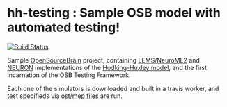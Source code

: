 hh-testing : Sample OSB model with automated testing!
=====================================================

[![Build Status](https://travis-ci.org/borismarin/hh-testing.svg)](https://travis-ci.org/borismarin/hh-testing)


Sample [OpenSourceBrain](http://www.opensourcebrain.org/) project, containing [LEMS/NeuroML2](http://www.neuroml.org/lems/) and [NEURON](http://www.neuron.yale.edu/neuron/) implementations of the [Hodking-Huxley model](en.wikipedia.org/wiki/Hodgkin–Huxley_model), and the first incarnation of the OSB Testing Framework. 

Each one of the simulators is downloaded and built in a travis worker, and test specifieds via [ost/mep files](/ost) are run. 
